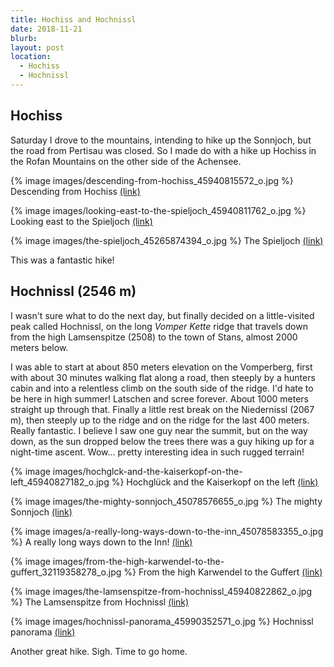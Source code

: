 ```yaml
---
title: Hochiss and Hochnissl
date: 2018-11-21
blurb:
layout: post
location:
  - Hochiss
  - Hochnissl
---
```


## Hochiss

Saturday I drove to the mountains, intending to hike up the Sonnjoch, but
the road from Pertisau was closed. So I made do with a hike up Hochiss in
the Rofan Mountains on the other side of the Achensee.

{% image images/descending-from-hochiss_45940815572_o.jpg %}
Descending from Hochiss
<a href='https://www.flickr.com/photos/55338612@N00/45940815572'>(link)</a>



{% image images/looking-east-to-the-spieljoch_45940811762_o.jpg %}
Looking east to the Spieljoch
<a href='https://www.flickr.com/photos/55338612@N00/45940811762'>(link)</a>


{% image images/the-spieljoch_45265874394_o.jpg %}
The Spieljoch
<a href='https://www.flickr.com/photos/55338612@N00/45265874394'>(link)</a>

This was a fantastic hike!

## Hochnissl (2546 m)

I wasn't sure what to do the next day, but finally decided on a little-visited
peak called Hochnissl, on the long *Vomper Kette* ridge that travels down from
the high Lamsenspitze (2508) to the town of Stans, almost 2000 meters below.

I was able to start at about 850 meters elevation on the Vomperberg, first with
about 30 minutes walking flat along a road, then steeply by a hunters cabin
and into a relentless climb on the south side of the ridge. I'd hate to be
here in high summer! Latschen and scree forever. About 1000 meters straight up
through that. Finally a little rest break on the Niedernissl (2067 m), then
steeply up to the ridge and on the ridge for the last 400 meters. Really fantastic.
I believe I saw one guy near the summit, but on the way down, as the sun dropped
below the trees there was a guy hiking up for a night-time ascent. Wow...
pretty interesting idea in such rugged terrain!

{% image images/hochglck-and-the-kaiserkopf-on-the-left_45940827182_o.jpg %}
Hochglück and the Kaiserkopf on the left
<a href='https://www.flickr.com/photos/55338612@N00/45940827182'>(link)</a>


{% image images/the-mighty-sonnjoch_45078576655_o.jpg %}
The mighty Sonnjoch
<a href='https://www.flickr.com/photos/55338612@N00/45078576655'>(link)</a>



{% image images/a-really-long-ways-down-to-the-inn_45078583355_o.jpg %}
A really long ways down to the Inn!
<a href='https://www.flickr.com/photos/55338612@N00/45078583355'>(link)</a>



{% image images/from-the-high-karwendel-to-the-guffert_32119358278_o.jpg %}
From the high Karwendel to the Guffert
<a href='https://www.flickr.com/photos/55338612@N00/32119358278'>(link)</a>



{% image images/the-lamsenspitze-from-hochnissl_45940822862_o.jpg %}
The Lamsenspitze from Hochnissl
<a href='https://www.flickr.com/photos/55338612@N00/45940822862'>(link)</a>





{% image images/hochnissl-panorama_45990352571_o.jpg %}
Hochnissl panorama
<a href='https://www.flickr.com/photos/55338612@N00/45990352571'>(link)</a>


Another great hike. Sigh. Time to go home.

